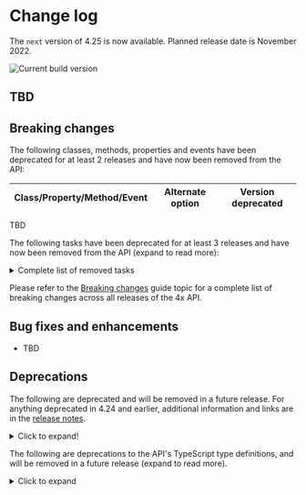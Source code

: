 # Change log

The `next` version of 4.25 is now available.  Planned release date is November 2022.

![Current build version](https://img.shields.io/npm/v/arcgis-js-api/next?label=Current%20build)

## TBD

## Breaking changes

The following classes, methods, properties and events have been deprecated for at least 2 releases and have now been removed from the API:

| Class/Property/Method/Event | Alternate option | Version deprecated |
|----------|-------------|--------------------|
TBD

The following tasks have been deprecated for at least 3 releases and have now been removed from the API (expand to read more):

<details>
<summary>Complete list of removed tasks</summary>

| Task removed | Alternate option | Version deprecated |
|--------------|------------------|--------------------|
| `esri/portal/Portal/createClosestFacilityTask` | Use [closestFacility](https://developers.arcgis.com/javascript/latest/api-reference/esri-rest-closestFacility.html) with [helperServices](https://developers.arcgis.com/javascript/latest/api-reference/esri-portal-Portal.html#helperServices) | 4.21 |
| `esri/portal/Portal/createGeometryService` | Use [geometryService](https://developers.arcgis.com/javascript/latest/api-reference/esri-rest-geometryService.html) with [helperServices](https://developers.arcgis.com/javascript/latest/api-reference/esri-portal-Portal.html#helperServices) | 4.21 |
| `esri/portal/Portal/createPrintTask` | Use [print](https://developers.arcgis.com/javascript/latest/api-reference/esri-rest-print.html) with [helperServices](https://developers.arcgis.com/javascript/latest/api-reference/esri-portal-Portal.html#helperServices) | 4.21 |
| `esri/portal/Portal/createRouteTask` | Use [route](https://developers.arcgis.com/javascript/latest/api-reference/esri-rest-route.html) with [helperServices](https://developers.arcgis.com/javascript/latest/api-reference/esri-portal-Portal.html#helperServices) | 4.21 |
| `esri/portal/Portal/createServiceAreaTask` | Use [serviceArea](https://developers.arcgis.com/javascript/latest/api-reference/esri-rest-serviceArea.html) with [helperServices](https://developers.arcgis.com/javascript/latest/api-reference/esri-portal-Portal.html#helperServices) | 4.21 |
| `esri/tasks/ClosestFacilityTask`  | [closestFacility](https://developers.arcgis.com/javascript/latest/api-reference/esri-rest-closestFacility.html) | 4.20 |
| `esri/tasks/FindTask`  | [find](https://developers.arcgis.com/javascript/latest/api-reference/esri-rest-find.html) | 4.20 |
| `esri/tasks/GeometryService` | [geometryService](https://developers.arcgis.com/javascript/latest/api-reference/esri-rest-geometryService.html) | 4.20 |
| `esri/tasks/Geoprocessor` | [geoprcessor](https://developers.arcgis.com/javascript/latest/api-reference/esri-rest-geoprocessor.html) | 4.20 |
| `esri/tasks/IdentifyTask`  | [identify](https://developers.arcgis.com/javascript/latest/api-reference/esri-rest-identify.html) | 4.20 |
| `esri/tasks/ImageIdentifyTask` | [imageService](https://developers.arcgis.com/javascript/latest/api-reference/esri-rest-imageService.html) | 4.20 |
| `esri/tasks/ImageServiceIdentifyTask` | [imageService.identify](https://developers.arcgis.com/javascript/latest/api-reference/esri-rest-imageService.html#identify) | 4.18 |
| `esri/tasks/Locator` | [locator](https://developers.arcgis.com/javascript/latest/api-reference/esri-rest-locator.html) | 4.20 |
| `esri/tasks/PrintTask` | [print](https://developers.arcgis.com/javascript/latest/api-reference/esri-rest-print.html) | 4.20 |
| `esri/tasks/QueryTask` | [query](https://developers.arcgis.com/javascript/latest/api-reference/esri-rest-query.html) | 4.20 |
| `esri/tasks/RouteTask` | [route](https://developers.arcgis.com/javascript/latest/api-reference/esri-rest-route.html) | 4.20 |
| `esri/tasks/ServiceAreaTask` | [serviceArea](https://developers.arcgis.com/javascript/latest/api-reference/esri-rest-serviceArea.html) | 4.20 |
| `esri/tasks/Task` | n/a | 4.20 |
| `esri/tasks/supportAddressCandidate` | [AddressCandidate](https://developers.arcgis.com/javascript/latest/api-reference/esri-rest-support-AddressCandidate.html) | 4.20 |
| `esri/tasks/supportAlgorithmicColorRamp` | [AlgorithmicColorRamp](https://developers.arcgis.com/javascript/latest/api-reference/esri-rest-support-AlgorithmicColorRamp.html) | 4.20 |
| `esri/tasks/supportAreasAndLengthsParameters` | [AreasAndLengthsParameters](https://developers.arcgis.com/javascript/latest/api-reference/esri-rest-support-AreasAndLengthsParameters.html) | 4.20 |
| `esri/tasks/supportAttachmentQuery` | [AttachmentQuery](https://developers.arcgis.com/javascript/latest/api-reference/esri-rest-support-AttachmentQuery.html) | 4.20 |
| `esri/tasks/supportBufferParameters` | [BufferParameters](https://developers.arcgis.com/javascript/latest/api-reference/esri-rest-support-BufferParameters.html) | 4.20 |
| `esri/tasks/supportClosestFacilityParameters` | [ClosestFacilityParameters](https://developers.arcgis.com/javascript/latest/api-reference/esri-rest-support-ClosestFacilityParameters.html) | 4.20 |
| `esri/tasks/supportClosestFacilitySolveResult` | [ClosestFacilitySolveResult](https://developers.arcgis.com/javascript/latest/api-reference/esri-rest-support-ClosestFacilitySolveResult.html) | 4.20 |
| `esri/tasks/supportColorRamp` | [ColorRamp](https://developers.arcgis.com/javascript/latest/api-reference/esri-rest-support-ColorRamp.html) | 4.20 |
| `esri/tasks/supportDataFile` | [DataFile](https://developers.arcgis.com/javascript/latest/api-reference/esri-rest-support-DataFile.html) | 4.20 |
| `esri/tasks/supportDataLayer` | [DataLayer](https://developers.arcgis.com/javascript/latest/api-reference/esri-rest-support-DataLayer.html) | 4.20 |
| `esri/tasks/supportDensifyParameters` | [DensifyParameters](https://developers.arcgis.com/javascript/latest/api-reference/esri-rest-support-DensifyParameters.html) | 4.20 |
| `esri/tasks/supportDirectionsFeatureSet` | [DirectionsFeatureSet](https://developers.arcgis.com/javascript/latest/api-reference/esri-rest-support-DirectionsFeatureSet.html) | 4.20 |
| `esri/tasks/supportDistanceParameters` | [DistanceParameters](https://developers.arcgis.com/javascript/latest/api-reference/esri-rest-support-DistanceParameters.html) | 4.20 |
| `esri/tasks/supportFeatureSet` | [FeatureSet](https://developers.arcgis.com/javascript/latest/api-reference/esri-rest-support-FeatureSet.html) | 4.20 |
| `esri/tasks/supportFindParameters` | [FindParameters](https://developers.arcgis.com/javascript/latest/api-reference/esri-rest-support-FindParameters.html) | 4.20 |
| `esri/tasks/supportFindResult` | [FindResult](https://developers.arcgis.com/javascript/latest/api-reference/esri-rest-support-FindResult.html) | 4.20 |
| `esri/tasks/supportGeneralizeParameters` | [GeneralizeParameters](https://developers.arcgis.com/javascript/latest/api-reference/esri-rest-support-GeneralizeParameters.html) | 4.20 |
| `esri/tasks/supportGPMessage` | [GPMessage](https://developers.arcgis.com/javascript/latest/api-reference/esri-rest-support-GPMessage.html) | 4.20 |
| `esri/tasks/supportIdentifyParameters` | [IdentifyParameters](https://developers.arcgis.com/javascript/latest/api-reference/esri-rest-support-IdentifyParameters.html) | 4.20 |
| `esri/tasks/supportIdentifyResult` | [IdentifyResult](https://developers.arcgis.com/javascript/latest/api-reference/esri-rest-support-IdentifyResult.html) | 4.20 |
| `esri/tasks/supportImageIdentifyParameters` | [ImageIdentifyParameters](https://developers.arcgis.com/javascript/latest/api-reference/esri-rest-support-ImageIdentifyParameters.html) | 4.20 |
| `esri/tasks/supportImageIdentifyResult` |[ ImageIdentifyResult](https://developers.arcgis.com/javascript/latest/api-reference/esri-rest-support-ImageIdentifyResult.html) | 4.20 |
| `esri/tasks/supportImageHistogramParameters` | [ImageHistogramParameters](https://developers.arcgis.com/javascript/latest/api-reference/esri-rest-support-ImageHistogramParameters.html) | 4.20 |
| `esri/tasks/supportImageServiceIdentifyParameters` | [ImageServiceIdentifyParameters](https://developers.arcgis.com/javascript/latest/api-reference/esri-rest-support-ImageIdentifyParameters.html) | 4.18 |
| `esri/tasks/supportImageServiceIdentifyResult` | [ImageServiceIdentifyResult](https://developers.arcgis.com/javascript/latest/api-reference/esri-rest-support-ImageIdentifyResult.html) | 4.18 |
| `esri/tasks/supportJobInfo` | [JobInfo](https://developers.arcgis.com/javascript/latest/api-reference/esri-rest-support-JobInfo.html) | 4.20 |
| `esri/tasks/supportLegendLayer` | [LegendLayer](https://developers.arcgis.com/javascript/latest/api-reference/esri-rest-support-LegendLayer.html) | 4.20 |
| `esri/tasks/supportLengthsParameters` | [LengthsParameters](https://developers.arcgis.com/javascript/latest/api-reference/esri-rest-support-LengthsParameters.html) | 4.20 |
| `esri/tasks/supportLinearUnit` | [LinearUnit](https://developers.arcgis.com/javascript/latest/api-reference/esri-rest-support-LinearUnit.html) | 4.20 |
| `esri/tasks/supportMultipartColorRamp` | [MultipartColorRamp](https://developers.arcgis.com/javascript/latest/api-reference/esri-rest-support-MultipartColorRamp.html) | 4.20 |
| `esri/tasks/supportNAMessage` | [NAMessage](https://developers.arcgis.com/javascript/latest/api-reference/esri-rest-support-NAMessage.html) | 4.20 |
| `esri/tasks/supportOffsetParameters` | [OffsetParameters](https://developers.arcgis.com/javascript/latest/api-reference/esri-rest-support-OffsetParameters.html) | 4.20 |
| `esri/tasks/supportParameterValue` | [ParameterValue](https://developers.arcgis.com/javascript/latest/api-reference/esri-rest-support-ParameterValue.html) | 4.20 |
| `esri/tasks/supportPrintParameters` | [PrintParameters](https://developers.arcgis.com/javascript/latest/api-reference/esri-rest-support-PrintParameters.html) | 4.20 |
| `esri/tasks/supportPrintTemplate` | [PrintTemplate](https://developers.arcgis.com/javascript/latest/api-reference/esri-rest-support-PrintTemplate.html) | 4.20 |
| `esri/tasks/supportProjectParameters` | [ProjectParameters](https://developers.arcgis.com/javascript/latest/api-reference/esri-rest-support-ProjectParameters.html) | 4.20 |
| `esri/tasks/supportQuery` | [Query](https://developers.arcgis.com/javascript/latest/api-reference/esri-rest-support-Query.html) | 4.20 |
| `esri/tasks/supportRasterData` | [RasterData](https://developers.arcgis.com/javascript/latest/api-reference/esri-rest-support-RasterData.html) | 4.20 |
| `esri/tasks/supportRelationParameters` | [RelationParameters](https://developers.arcgis.com/javascript/latest/api-reference/esri-rest-support-RelationParameters.html) | 4.20 |
| `esri/tasks/supportRelationshipQuery` | [RelationshipQuery](https://developers.arcgis.com/javascript/latest/api-reference/esri-rest-support-RelationshipQuery.html) | 4.20 |
| `esri/tasks/supportRouteParameters` | [RouteParameters](https://developers.arcgis.com/javascript/latest/api-reference/esri-rest-support-RouteParameters.html) | 4.20 |
| `esri/tasks/supportRouteResult` | [RouteResult](https://developers.arcgis.com/javascript/latest/api-reference/esri-rest-support-RouteResult.html) | 4.20 |
| `esri/tasks/supportServiceAreaParameters` | [ServiceAreaParameters](https://developers.arcgis.com/javascript/latest/api-reference/esri-rest-support-ServiceAreaParameters.html) | 4.20 |
| `esri/tasks/supportServiceAreaSolveResult` | [ServiceAreaSolveResult](https://developers.arcgis.com/javascript/latest/api-reference/esri-rest-support-ServiceAreaSolveResult.html) | 4.20 |
| `esri/tasks/supportStatisticDefinition` | [StatisticDefinition](https://developers.arcgis.com/javascript/latest/api-reference/esri-rest-support-StatisticDefinition.html) | 4.20 |
| `esri/tasks/supportTrimExtendParameters` | [TrimExtendParameters](https://developers.arcgis.com/javascript/latest/api-reference/esri-rest-support-TrimExtendParameters.html) | 4.20 |

</details>

Please refer to the [Breaking changes](https://developers.arcgis.com/javascript/latest/breaking-changes/) guide topic for a complete list of breaking changes across all releases of the 4x API.

## Bug fixes and enhancements

- TBD

## Deprecations

The following are deprecated and will be removed in a future release. For anything deprecated in 4.24 and earlier, additional information and links are in the [release notes](https://developers.arcgis.com/javascript/latest/release-notes/#deprecated-classes-properties-methods-events).

<details>
  <summary>Click to expand!</summary>  

* BasemapToggle.toggle deprecated since version 4.22. Watch the activeBasemap property instead.
* CreateWorkflow deprecated since version 4.23. Use CreateFeaturesWorkflow instead.
* CreateWorkflowData.edits deprecated since 4.23. Use CreateFeaturesWorkflow.pendingFeatures to access edits made to the workflow data.
* CreateWorkflowData deprecated since version 4.23. Use CreateFeaturesWorkflowData instead.
* CSVLayerView.effect deprecated since version 4.22. Use featureEffect instead.
* Directions.routeServiceUrl deprecated since version 4.24. Use url from layer instead.
* Directions.routeSymbol deprecated since version 4.24. Use directionLines from layer instead.
* Directions.stopSymbols deprecated since version 4.24. Use RouteStopSymbols from layer instead.
* DirectionsViewModel.highlightSegment deprecated since version 4.24. Use highlight instead.
* DirectionsViewModel.routeServiceUrl deprecated since version 4.24. Use url from layer instead.
* DirectionsViewModel.routeSymbol deprecated since version 4.24. Use directionLines from layer instead.
* DirectionsViewModel.stops deprecated since version 4.24. Use stops from layer instead.
* DirectionsViewModel.stopSymbols deprecated since version 4.24. Use RouteStopSymbols from layer instead.
* Editor.startCreateWorkflowAtFeatureCreation deprecated since version 4.23. Instead use startCreateFeaturesWorkflowAtFeatureCreation
* Editor.startCreateWorkflowAtFeatureEdit deprecated since 4.23
* Editor.startCreateWorkflowAtFeatureTypeSelection deprecated since version 4.23. Instead use startCreateFeaturesWorkflowAtFeatureTypeSelection instead.
* Editor.useDeprecatedCreateWorkflow deprecated since version 4.23. Although new at 4.23, this property was introduced to help migrate from the legacy CreateWorkflow to the updated CreateFeaturesWorkflow. Once CreateWorkflow is fully removed, this property will no longer be necessary.
* EditorViewModel.startCreateWorkflowAtFeatureCreation deprecated since version 4.23. Instead use startCreateFeaturesWorkflowAtFeatureCreation.
* EditorViewModel.startCreateWorkflowAtFeatureEdit deprecated since 4.23
* EditorViewModel.startCreateWorkflowAtFeatureTypeSelection deprecated since version 4.23. Instead use startCreateFeaturesWorkflowAtFeatureTypeSelection.
* Effect.Effect deprecated since version 4.21. Use Effect instead.
* EventAttachedCallback.EventAttachedCallback deprecated since version 4.24. Use reactiveUtils.ReactiveListenerChangeCallback() instead.
* FeatureEffect deprecated since version 4.22. Use esri/layers/support/FeatureEffect instead.
* FeatureFilter deprecated since version 4.22. Use FeatureFilter instead.
* FeatureLayerView.effect deprecated since version 4.22. Use featureEffect instead.
* FeatureTable.fieldConfigs deprecated since version 4.24. Use FieldColumnTemplate via the FeatureTable's tableTemplate.
* FeatureTableViewModel.fieldConfigs deprecated since version 4.24. Use FieldColumnTemplate via the FeatureTable's tableTemplate.
* FieldColumn.config deprecated since version 4.24. Use FieldColumnTemplate via the FeatureTable's tableTemplate.
* FieldColumnConfig deprecated since version 4.24. Use FieldColumnTemplate via the FeatureTable's tableTemplate.
* FieldGroupConfig.visibilityExpression deprecated since version 4.23. Set fields via the GroupElement.visibilityExpression
* FieldGroupConfig deprecated since version 4.23. Set field groupings via the GroupElement.
* GeoJSONLayerView.effect deprecated since version 4.22. Use featureEffect instead.
* HeatmapRenderer.blurRadius is deprecated since version 4.24. Use radius instead.
* HeatmapRenderer.maxPixelIntensity is deprecated since version 4.24. Use maxDensity instead.
* HeatmapRenderer.minPixelIntensity is deprecated since version 4.24. Use minDensity instead.
* ImageParameters deprecated since version 4.24. Use ImageParameters instead.
* InputFieldGroup.visibilityExpression deprecated Since 4.23. Use groupElement.visibilityExpression
* LabelClass.labelExpressionInfo.value deprecated since version 4.5. Use expression instead.
* Lighting deprecated since version 4.24. Use SunLighting instead.
* OGCFeatureLayerView.effect deprecated since version 4.22. Use featureEffect instead.
* PausableWatchHandle.PausableWatchHandle deprecated since version 4.24.
* PrintViewModel.scaleEnabled deprecated since version 4.22. Instead, use TemplateOptions if using the Print widget, or PrintTemplate if calling print() directly.
* PromisedWatchHandle.PromisedWatchHandle deprecated since version 4.24. Use Promise instead.
* promiseUtils.create deprecated since version 4.24. Use Promise instead.
* SearchViewModel.defaultSymbol deprecated since version 4.22. Use defaultSymbols instead.
* SlicePlane deprecated This module was moved in 4.23. Use SlicePlane instead.
* StreamLayerView.effect deprecated since version 4.22. Use featureEffect instead.
* watchUtils.init deprecated since 4.24. Use reactiveUtils.watch() instead.
* watchUtils.on deprecated since 4.24. Use reactiveUtils.on() instead.
* watchUtils.once deprecated since 4.24. Use reactiveUtils.once() instead.
* watchUtils.pausable deprecated Since 4.24.
* watchUtils.watch deprecated since 4.24. Use reactiveUtils.watch() instead.
* watchUtils.when deprecated since 4.24. Use reactiveUtils.when() instead.
* watchUtils.whenDefined deprecated since 4.24. Use reactiveUtils.when() instead.
* watchUtils.whenDefinedOnce deprecated since 4.24. Use reactiveUtils.whenOnce() instead.
* watchUtils.whenEqual deprecated since 4.24. Use reactiveUtils.when() instead
* watchUtils.whenEqualOnce deprecated since 4.24. Use reactiveUtils.whenOnce() instead.
* watchUtils.whenFalse deprecated since 4.24. Use reactiveUtils.when() instead.
* watchUtils.whenFalseOnce deprecated since 4.24. Use reactiveUtils.whenOnce() instead.
* watchUtils.whenNot deprecated since 4.24. Use reactiveUtils.when() instead.
* watchUtils.whenNotOnce deprecated since 4.24. Use reactiveUtils.whenOnce() instead.
* watchUtils.whenOnce deprecated since 4.24. Use reactiveUtils.whenOnce() instead.
* watchUtils.whenTrue deprecated since 4.24. Use reactiveUtils.when() instead.
* watchUtils.whenTrueOnce deprecated since 4.24. Use reactiveUtils.whenOnce() instead.
* watchUtils.whenUndefined deprecated since 4.24. Use reactiveUtils.when() instead.
* watchUtils.whenUndefinedOnce deprecated since 4.24. Use reactiveUtils.whenOnce() instead.
* watchUtils deprecated since version 4.24. Use reactiveUtils instead.
* WFSLayerView.effect deprecated since version 4.22. Use featureEffect instead.

</details>

The following are deprecations to the API's TypeScript type definitions, and will be removed in a future release (expand to read more). 

<details>
<summary>Click to expand</summary>

* `IPromise` deprecated since version 4.25. Use native `Promise` instead.
* Instances of `*Constructor` deprecated since 4.25. Update usage of `__esri.ModuleConstructor` to `typeof __esri.Module`, or `import` the module from typings and change the type assignment to `typeof Module`.

</details>